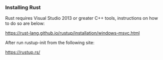 ### Installing Rust

Rust requires Visual Studio 2013 or greater C++ tools, instructions on how to do so are below:

https://rust-lang.github.io/rustup/installation/windows-msvc.html

After run rustup-init from the following site:

https://rustup.rs/
